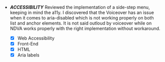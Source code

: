 - ***ACCESSIBILITY*** Reviewed the implementation of a side-step menu, keeping in mind the a11y. I discovered that the Voiceover has an issue when it comes to aria-disabled which is not working properly on both list and anchor elements. It is not said outloud by voiceover while on NDVA works properly with the right implementation without workaround.


  - [x] Web Accessibility
  - [x] Front-End
  - [x] HTML
  - [x] Aria labels 